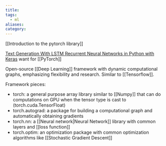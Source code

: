 ```yaml
---
title: 
tags:
  - ml
aliases: 
category:
---
```

[[Introduction to the pytorch library]]

[Text Generation With LSTM Recurrent Neural Networks in Python with Keras](https://machinelearningmastery.com/text-generation-lstm-recurrent-neural-networks-python-keras/) want for [[PyTorch]]

Open-source [[Deep Learning]] framework with dynamic computational graphs, emphasizing flexibility and research. Similar to [[Tensorflow]].

Framework pieces:
- torch: a general purpose array library similar to [[Numpy]] that can do computations on GPU when the tensor type is cast to (torch.cuda.TensorFloat)
- torch.autograd: a package for building a computational graph and automatically obtaining gradients
- torch.nn: a [[Neural network|Neural Network]] library with common layers and [[loss function]]
- torch.optim: an optimization package with common optimization algorithms like [[Stochastic Gradient Descent]]

